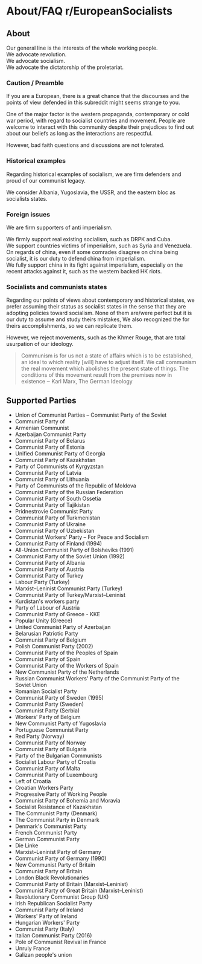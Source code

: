 # About/FAQ r/EuropeanSocialists

## About
Our general line is the interests of the whole working people.<br>
We advocate revolution.<br>
We advocate socialism.<br>
We advocate the dictatorship of the proletariat.

### Caution / Preamble
If you are a European, there is a great chance that the discourses and the points of view defended in this subreddit might seems strange to you.

One of the major factor is the western propaganda, contemporary or cold war period, with regard to socialist countries and movement. People are welcome to interact with this community despite their prejudices to find out about our beliefs as long as the interactions are respectful.

However, bad faith questions and discussions are not tolerated.

### Historical examples
Regarding historical examples of socialism, we are firm defenders and proud of our communist legacy. 

We consider Albania, Yugoslavia, the USSR, and the eastern bloc as socialists states.

### Foreign issues
We are firm supporters of anti imperialism.

We firmly support real existing socialism, such as DRPK and Cuba.<br>
We support countries victims of imperialism, such as Syria and Venezuela.<br>
On regards of china, even if some comrades disagree on china being socialist, it is our duty to defend china from imperialism.<br>
We fully support china in its fight against imperialism, especially on the recent attacks against it, such as the western backed HK riots.

### Socialists and communists states
Regarding our points of views about contemporary and historical states, we prefer assuming their status as socialist states in the sense that they are adopting policies toward socialism. None of them are/were perfect but it is our duty to assume and study theirs mistakes, We also recognized the for theirs accomplishments, so we can replicate them.

However, we reject movements, such as the Khmer Rouge, that are total usurpation of our ideology.

> Communism is for us not a state of affairs which is to be established, an ideal to which reality [will] have to adjust itself. We call communism the real movement which abolishes the present state of things. The conditions of this movement result from the premises now in existence ‒ Karl Marx, The German Ideology

## Supported Parties
- Union of Communist Parties – Communist Party of the Soviet
- Communist Party of
- Armenian Communist
- Azerbaijan Communist Party
- Communist Party of Belarus
- Communist Party of Estonia
- Unified Communist Party of Georgia
- Communist Party of Kazakhstan
- Party of Communists of Kyrgyzstan
- Communist Party of Latvia
- Communist Party of Lithuania
- Party of Communists of the Republic of Moldova
- Communist Party of the Russian Federation
- Communist Party of South Ossetia
- Communist Party of Tajikistan
- Pridnestrovie Communist Party
- Communist Party of Turkmenistan
- Communist Party of Ukraine
- Communist Party of Uzbekistan
- Communist Workers' Party – For Peace and Socialism
- Communist Party of Finland (1994)
- All-Union Communist Party of Bolsheviks (1991)
- Communist Party of the Soviet Union (1992)
- Communist Party of Albania
- Communist Party of Austria
- Communist Party of Turkey
- Labour Party (Turkey)
- Marxist–Leninist Communist Party (Turkey)
- Communist Party of Turkey/Marxist–Leninist
- Kurdistan's workers party
- Party of Labour of Austria
- Communist Party of Greece - KKE
- Popular Unity (Greece)
- United Communist Party of Azerbaijan
- Belarusian Patriotic Party
- Communist Party of Belgium
- Polish Communist Party (2002)
- Communist Party of the Peoples of Spain
- Communist Party of Spain
- Communist Party of the Workers of Spain
- New Communist Party of the Netherlands
- Russian Communist Workers' Party of the Communist Party of the Soviet Union
- Romanian Socialist Party
- Communist Party of Sweden (1995)
- Communist Party (Sweden)
- Communist Party (Serbia)
- Workers' Party of Belgium
- New Communist Party of Yugoslavia
- Portuguese Communist Party
- Red Party (Norway)
- Communist Party of Norway
- Communist Party of Bulgaria
- Party of the Bulgarian Communists
- Socialist Labour Party of Croatia
- Communist Party of Malta
- Communist Party of Luxembourg
- Left of Croatia
- Croatian Workers Party
- Progressive Party of Working People
- Communist Party of Bohemia and Moravia
- Socialist Resistance of Kazakhstan
- The Communist Party (Denmark)
- The Communist Party in Denmark
- Denmark's Communist Party
- French Communist Party
- German Communist Party
- Die Linke
- Marxist–Leninist Party of Germany
- Communist Party of Germany (1990)
- New Communist Party of Britain
- Communist Party of Britain
- London Black Revolutionaries
- Communist Party of Britain (Marxist–Leninist)
- Communist Party of Great Britain (Marxist–Leninist)
- Revolutionary Communist Group (UK)
- Irish Republican Socialist Party
- Communist Party of Ireland
- Workers' Party of Ireland
- Hungarian Workers' Party
- Communist Party (Italy)
- Italian Communist Party (2016)
- Pole of Communist Revival in France
- Unruly France
- Galizan people's union
